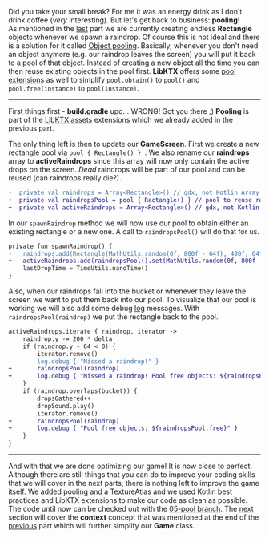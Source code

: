 Did you take your small break? For me it was an energy drink as I don't drink coffee (_very_ interesting). But let's get back to business: **pooling**! <br>
As mentioned in the [last](https://github.com/Quillraven/SimpleKtxGame/wiki/Assets-and-TextureAtlas) part we are currently creating endless **Rectangle** objects whenever we spawn a raindrop. Of course this is not ideal and there is a solution for it called [Object pooling](https://github.com/libgdx/libgdx/wiki/Memory-management). Basically, whenever you don't need an object anymore (e.g. our raindrop leaves the screen) you will put it back to a pool of that object. Instead of creating a new object all the time you can then reuse existing objects in the pool first. **LibKTX** offers some [pool extensions](https://github.com/libktx/ktx/blob/master/assets/README.md) as well to simplify `pool.obtain()` to `pool()` and `pool.free(instance)` to `pool(instance)`.

***

First things first - **build.gradle** upd... WRONG! Got you there ;) **Pooling** is part of the [LibKTX assets](https://github.com/libktx/ktx/blob/master/assets/README.md) extensions which we already added in the previous part.

The only thing left is then to update our **GameScreen**. First we create a new rectangle pool via `pool { Rectangle() } `. We also rename our **raindrops** array to **activeRaindrops** since this array will now only contain the active drops on the screen. _Dead_ raindrops will be part of our pool and can be reused (can raindrops really die?). 

```Diff
-  private val raindrops = Array<Rectangle>() // gdx, not Kotlin Array
+  private val raindropsPool = pool { Rectangle() } // pool to reuse raindrop rectangles
+  private val activeRaindrops = Array<Rectangle>() // gdx, not Kotlin Array
```

In our `spawnRaindrop` method we will now use our pool to obtain either an existing rectangle or a new one. A call to `raindropsPool()` will do that for us.

```Diff
private fun spawnRaindrop() {
-   raindrops.add(Rectangle(MathUtils.random(0f, 800f - 64f), 480f, 64f, 64f))
+   activeRaindrops.add(raindropsPool().set(MathUtils.random(0f, 800f - 64f), 480f, 64f, 64f))
    lastDropTime = TimeUtils.nanoTime()
}
```

Also, when our raindrops fall into the bucket or whenever they leave the screen we want to put them back into our pool. To visualize that our pool is working we will also add some debug [log](https://github.com/Quillraven/SimpleKtxGame/wiki/Log) messages. With `raindropsPool(raindrop)` we put the rectangle back to the pool.

```Diff
activeRaindrops.iterate { raindrop, iterator ->
    raindrop.y -= 200 * delta
    if (raindrop.y + 64 < 0) {
        iterator.remove()
-       log.debug { "Missed a raindrop!" }
+       raindropsPool(raindrop)
+       log.debug { "Missed a raindrop! Pool free objects: ${raindropsPool.free}" }
    }
    if (raindrop.overlaps(bucket)) {
        dropsGathered++
        dropSound.play()
        iterator.remove()
+       raindropsPool(raindrop)
+       log.debug { "Pool free objects: ${raindropsPool.free}" }
    }
}
```

***

And with that we are done optimizing our game! It is now close to perfect. Although there are still things that you can do to improve your coding skills that we will cover in the next parts, there is nothing left to improve the game itself. We added pooling and a TextureAtlas and we used Kotlin best practices and LibKTX extensions to make our code as clean as possible. <br>
The code until now can be checked out with the [05-pool branch](https://github.com/Quillraven/SimpleKtxGame/tree/05-pool). The [next](https://github.com/Quillraven/SimpleKtxGame/wiki/Inject) section will cover the **context** concept that was mentioned at the end of the [previous](https://github.com/Quillraven/SimpleKtxGame/wiki/Assets-and-TextureAtlas) part which will further simplify our **Game** class.